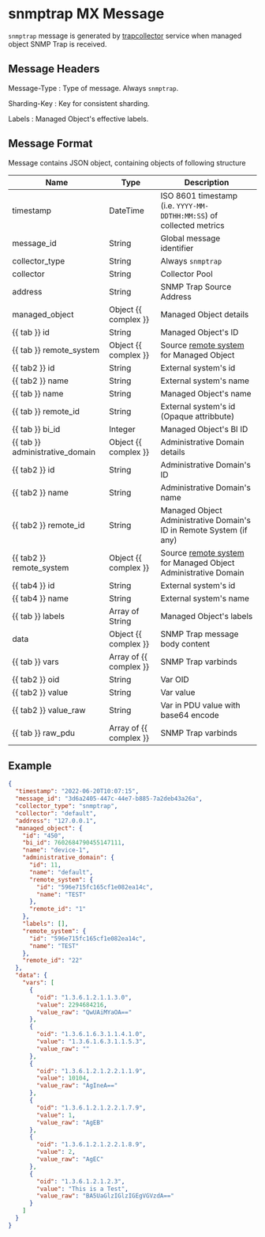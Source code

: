 # snmptrap MX Message

`snmptrap` message is generated by [trapcollector](../services-reference/trapcollector.md)
service when managed object SNMP Trap is received.

## Message Headers

Message-Type
: Type of message. Always `snmptrap`.

Sharding-Key
: Key for consistent sharding.

Labels
: Managed Object's effective labels.

## Message Format

Message contains JSON object, containing objects of following structure

| Name                            | Type                   | Description                                                                                         |
| ------------------------------- | ---------------------- | --------------------------------------------------------------------------------------------------- |
| timestamp                       | DateTime               | ISO 8601 timestamp (i.e. `YYYY-MM-DDTHH:MM:SS`) of collected metrics                                |
| message_id                      | String                 | Global message identifier                                                                           |
| collector_type                  | String                 | Always `snmptrap`                                                                                   |
| collector                       | String                 | Collector Pool                                                                                      |
| address                         | String                 | SNMP Trap Source Address                                                                            |
| managed_object                  | Object {{ complex }}   | Managed Object details                                                                              |
| {{ tab }} id                    | String                 | Managed Object's ID                                                                                 |
| {{ tab }} remote_system         | Object {{ complex }}   | Source [remote system](../concepts/remote-system/index.md) for Managed Object                       |
| {{ tab2 }} id                   | String                 | External system's id                                                                                |
| {{ tab2 }} name                 | String                 | External system's name                                                                              |
| {{ tab }} name                  | String                 | Managed Object's name                                                                               |
| {{ tab }} remote_id             | String                 | External system's id (Opaque attribbute)                                                            |
| {{ tab }} bi_id                 | Integer                | Managed Object's BI ID                                                                              |
| {{ tab }} administrative_domain | Object {{ complex }}   | Administrative Domain details                                                                       |
| {{ tab2 }} id                   | String                 | Administrative Domain's ID                                                                          |
| {{ tab2 }} name                 | String                 | Administrative Domain's name                                                                        |
| {{ tab2 }} remote_id            | String                 | Managed Object Administrative Domain's ID in Remote System (if any)                                 |
| {{ tab2 }} remote_system        | Object {{ complex }}   | Source [remote system](../concepts/remote-system/index.md) for Managed Object Administrative Domain |
| {{ tab4 }} id                   | String                 | External system's id                                                                                |
| {{ tab4 }} name                 | String                 | External system's name                                                                              |
| {{ tab }} labels                | Array of String        | Managed Object's labels                                                                             |
| data                            | Object {{ complex }}   | SNMP Trap message body content                                                                      |
| {{ tab }} vars                  | Array of {{ complex }} | SNMP Trap varbinds                                                                                  |
| {{ tab2 }} oid                  | String                 | Var OID                                                                                             |
| {{ tab2 }} value                | String                 | Var value                                                                                           |
| {{ tab2 }} value_raw            | String                 | Var in PDU value with base64 encode                                                                 |
| {{ tab }} raw_pdu               | Array of {{ complex }} | SNMP Trap varbinds                                                                                  |

## Example

```json
{
  "timestamp": "2022-06-20T10:07:15",
  "message_id": "3d6a2405-447c-44e7-b885-7a2deb43a26a",
  "collector_type": "snmptrap",
  "collector": "default",
  "address": "127.0.0.1",
  "managed_object": {
    "id": "450",
    "bi_id": 7602684790455147111,
    "name": "device-1",
    "administrative_domain": {
      "id": 11,
      "name": "default",
      "remote_system": {
        "id": "596e715fc165cf1e082ea14c",
        "name": "TEST"
      },
      "remote_id": "1"
    },
    "labels": [],
    "remote_system": {
      "id": "596e715fc165cf1e082ea14c",
      "name": "TEST"
    },
    "remote_id": "22"
  },
  "data": {
    "vars": [
      {
        "oid": "1.3.6.1.2.1.1.3.0",
        "value": 2294684216,
        "value_raw": "QwUAiMYaOA=="
      },
      {
        "oid": "1.3.6.1.6.3.1.1.4.1.0",
        "value": "1.3.6.1.6.3.1.1.5.3",
        "value_raw": ""
      },
      {
        "oid": "1.3.6.1.2.1.2.2.1.1.9",
        "value": 10104,
        "value_raw": "AgIneA=="
      },
      {
        "oid": "1.3.6.1.2.1.2.2.1.7.9",
        "value": 1,
        "value_raw": "AgEB"
      },
      {
        "oid": "1.3.6.1.2.1.2.2.1.8.9",
        "value": 2,
        "value_raw": "AgEC"
      },
      {
        "oid": "1.3.6.1.2.1.2.3",
        "value": "This is a Test",
        "value_raw": "BA5UaGlzIGlzIGEgVGVzdA=="
      }
    ]
  }
}

```